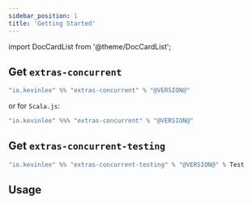 ```yaml
---
sidebar_position: 1
title: 'Getting Started'
---
```

import DocCardList from '@theme/DocCardList';

## Get `extras-concurrent`
```scala
"io.kevinlee" %% "extras-concurrent" % "@VERSION@"
```
or for `Scala.js`:
```scala
"io.kevinlee" %%% "extras-concurrent" % "@VERSION@"
```

## Get `extras-concurrent-testing`
```scala
"io.kevinlee" %% "extras-concurrent-testing" % "@VERSION@" % Test
```

## Usage

<DocCardList />
